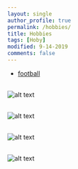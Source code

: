```yaml
---
layout: single
author_profile: true
permalink: /hobbies/
title: Hobbies
tags: [Hoby]
modified: 9-14-2019
comments: false
---
```

* [football](https://ro.pinterest.com/ivladoi/fotball/)
<br></br>

![alt text]({{amirrezavishteh.github.io}}/assets/images/byer.jpg "hobbies")
<br></br>

![alt text]({{amirrezavishteh.github.io}}/assets/images/book.jpg "hobbies")
<br></br>

![alt text]({{amirrezavishteh.github.io}}/assets/images/mountain.jpg "hobbies")
<br></br>

![alt text]({{amirrezavishteh.github.io}}/assets/images/m2.jpg "hobbies")

